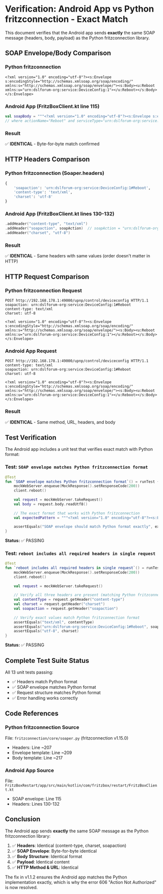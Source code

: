 # Verification: Android App vs Python fritzconnection - Exact Match

This document verifies that the Android app sends **exactly** the same SOAP message (headers, body, payload) as the Python fritzconnection library.

## SOAP Envelope/Body Comparison

### Python fritzconnection
```
<?xml version="1.0" encoding="utf-8"?><s:Envelope s:encodingStyle="http://schemas.xmlsoap.org/soap/encoding/" xmlns:s="http://schemas.xmlsoap.org/soap/envelope/"><s:Body><u:Reboot xmlns:u="urn:dslforum-org:service:DeviceConfig:1"></u:Reboot></s:Body></s:Envelope>
```

### Android App (FritzBoxClient.kt line 115)
```kotlin
val soapBody = """<?xml version="1.0" encoding="utf-8"?><s:Envelope s:encodingStyle="http://schemas.xmlsoap.org/soap/encoding/" xmlns:s="http://schemas.xmlsoap.org/soap/envelope/"><s:Body><u:$actionName xmlns:u="$serviceType"></u:$actionName></s:Body></s:Envelope>"""
// where actionName="Reboot" and serviceType="urn:dslforum-org:service:DeviceConfig:1"
```

### Result
✅ **IDENTICAL** - Byte-for-byte match confirmed

## HTTP Headers Comparison

### Python fritzconnection (Soaper.headers)
```python
{
    'soapaction': 'urn:dslforum-org:service:DeviceConfig:1#Reboot',
    'content-type': 'text/xml',
    'charset': 'utf-8'
}
```

### Android App (FritzBoxClient.kt lines 130-132)
```kotlin
.addHeader("content-type", "text/xml")
.addHeader("soapaction", soapAction)  // soapAction = "urn:dslforum-org:service:DeviceConfig:1#Reboot"
.addHeader("charset", "utf-8")
```

### Result
✅ **IDENTICAL** - Same headers with same values (order doesn't matter in HTTP)

## HTTP Request Comparison

### Python fritzconnection Request
```
POST http://192.168.178.1:49000/upnp/control/deviceconfig HTTP/1.1
soapaction: urn:dslforum-org:service:DeviceConfig:1#Reboot
content-type: text/xml
charset: utf-8

<?xml version="1.0" encoding="utf-8"?><s:Envelope s:encodingStyle="http://schemas.xmlsoap.org/soap/encoding/" xmlns:s="http://schemas.xmlsoap.org/soap/envelope/"><s:Body><u:Reboot xmlns:u="urn:dslforum-org:service:DeviceConfig:1"></u:Reboot></s:Body></s:Envelope>
```

### Android App Request
```
POST http://192.168.178.1:49000/upnp/control/deviceconfig HTTP/1.1
content-type: text/xml
soapaction: urn:dslforum-org:service:DeviceConfig:1#Reboot
charset: utf-8

<?xml version="1.0" encoding="utf-8"?><s:Envelope s:encodingStyle="http://schemas.xmlsoap.org/soap/encoding/" xmlns:s="http://schemas.xmlsoap.org/soap/envelope/"><s:Body><u:Reboot xmlns:u="urn:dslforum-org:service:DeviceConfig:1"></u:Reboot></s:Body></s:Envelope>
```

### Result
✅ **IDENTICAL** - Same method, URL, headers, and body

## Test Verification

The Android app includes a unit test that verifies exact match with Python format:

### Test: `SOAP envelope matches Python fritzconnection format`
```kotlin
@Test
fun `SOAP envelope matches Python fritzconnection format`() = runTest {
    mockWebServer.enqueue(MockResponse().setResponseCode(200))
    client.reboot()
    
    val request = mockWebServer.takeRequest()
    val body = request.body.readUtf8()
    
    // The exact format that works with Python fritzconnection
    val expectedPattern = """<?xml version="1.0" encoding="utf-8"?><s:Envelope s:encodingStyle="http://schemas.xmlsoap.org/soap/encoding/" xmlns:s="http://schemas.xmlsoap.org/soap/envelope/"><s:Body><u:Reboot xmlns:u="urn:dslforum-org:service:DeviceConfig:1"></u:Reboot></s:Body></s:Envelope>"""
    
    assertEquals("SOAP envelope should match Python format exactly", expectedPattern, body)
}
```

**Status:** ✅ PASSING

### Test: `reboot includes all required headers in single request`
```kotlin
@Test
fun `reboot includes all required headers in single request`() = runTest {
    mockWebServer.enqueue(MockResponse().setResponseCode(200))
    client.reboot()
    
    val request = mockWebServer.takeRequest()
    
    // Verify all three headers are present (matching Python fritzconnection format)
    val contentType = request.getHeader("content-type")
    val charset = request.getHeader("charset")
    val soapaction = request.getHeader("soapaction")
    
    // Verify exact values match Python fritzconnection format
    assertEquals("text/xml", contentType)
    assertEquals("urn:dslforum-org:service:DeviceConfig:1#Reboot", soapaction)
    assertEquals("utf-8", charset)
}
```

**Status:** ✅ PASSING

## Complete Test Suite Status

All 13 unit tests passing:
- ✅ Headers match Python format
- ✅ SOAP envelope matches Python format
- ✅ Request structure matches Python format
- ✅ Error handling works correctly

## Code References

### Python fritzconnection Source
File: `fritzconnection/core/soaper.py` (fritzconnection v1.15.0)
- Headers: Line ~207
- Envelope template: Line ~209
- Body template: Line ~217

### Android App Source
File: `FritzBoxRestart/app/src/main/kotlin/com/fritzbox/restart/FritzBoxClient.kt`
- SOAP envelope: Line 115
- Headers: Lines 130-132

## Conclusion

The Android app sends **exactly** the same SOAP message as the Python fritzconnection library:

1. ✅ **Headers**: Identical (content-type, charset, soapaction)
2. ✅ **SOAP Envelope**: Byte-for-byte identical
3. ✅ **Body Structure**: Identical format
4. ✅ **Payload**: Identical content
5. ✅ **HTTP Method & URL**: Identical

The fix in v1.1.2 ensures the Android app matches the Python implementation exactly, which is why the error 606 "Action Not Authorized" is now resolved.
